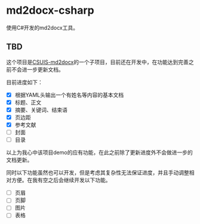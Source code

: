 # md2docx-csharp

使用C#开发的md2docx工具。

## TBD

这个项目是[CSUIS-md2docx](https://github.com/CSUwangj/CSUIS-md2docx)的一个子项目，目前还在开发中，在功能达到完善之前不会进一步更新文档。

目前进度如下：

- [x] 根据YAML头输出一个有姓名等内容的基本文档
- [x] 标题、正文
- [x] 摘要、关键词、结束语
- [x] 页边距
- [x] 参考文献
- [ ] 封面
- [ ] 目录

以上为我心中该项目demo的应有功能，在此之前除了更新进度外不会做进一步的文档更新。

同时以下功能虽然也可以开发，但是考虑其复杂性无法保证进度，并且手动调整相对方便。在我有空之后会继续开发以下功能。

- [ ] 页眉
- [ ] 页脚
- [ ] 图片
- [ ] 表格